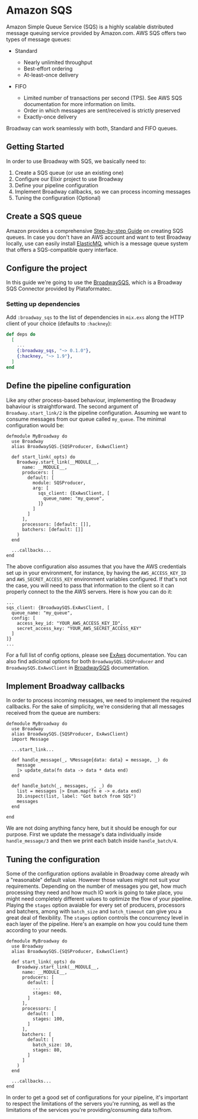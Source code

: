 # Amazon SQS

Amazon Simple Queue Service (SQS) is a highly scalable distributed message
queuing service provided by Amazon.com. AWS SQS offers two types of message
queues:

  * Standard
    * Nearly unlimited throughput
    * Best-effort ordering
    * At-least-once delivery

  * FIFO
    * Limited number of transactions per second (TPS).
      See AWS SQS documentation for more information on limits.
    * Order in which messages are sent/received is strictly preserved 
    * Exactly-once delivery
  
Broadway can work seamlessly with both, Standard and FIFO queues.

## Getting Started

In order to use Broadway with SQS, we basically need to:

  1. Create a SQS queue (or use an existing one)
  1. Configure our Elixir project to use Broadway
  1. Define your pipeline configuration
  1. Implement Broadway callbacks, so we can process incoming messages
  1. Tuning the configuration (Optional)

## Create a SQS queue

Amazon provides a comprehensive [Step-by-step Guide](https://aws.amazon.com/getting-started/tutorials/send-messages-distributed-applications/)
on creating SQS queues. In case you don't have an AWS account and want to
test Broadway locally, use can easily install [ElasticMQ](https://github.com/softwaremill/elasticmq),
which is a message queue system that offers a SQS-compatible query interface.

## Configure the project

In this guide we're going to use the
[BroadwaySQS](https://github.com/plataformatec/broadway_sqs), which is a
Broadway SQS Connector provided by Plataformatec.

### Setting up dependencies

Add `:broadway_sqs` to the list of dependencies in `mix.exs` along the HTTP
client of your choice (defaults to `:hackney`):

```elixir
def deps do
  [
    ...
    {:broadway_sqs, "~> 0.1.0"},
    {:hackney, "~> 1.9"},
  ]
end
```

## Define the pipeline configuration

Like any other process-based behaviour, implementing the Broadway
bahaviour is straightforward. The second argument of
`Broadway.start_link/2` is the pipeline configuration. Assuming we
want to consume messages from our queue called `my_queue`. The minimal
configuration would be:

    defmodule MyBroadway do
      use Broadway
      alias BroadwaySQS.{SQSProducer, ExAwsClient}

      def start_link(_opts) do
        Broadway.start_link(__MODULE__,
          name: __MODULE__,
          producers: [
            default: [
              module: SQSProducer,
              arg: [
                sqs_client: {ExAwsClient, [
                  queue_name: "my_queue",
                ]}
              ]
            ]
          ],
          processors: [default: []],
          batchers: [default: []]
        )
      end

      ...callbacks...
    end

The above configuration also assumes that you have the AWS credentials
set up in your environment, for instance, by having the `AWS_ACCESS_KEY_ID`
and `AWS_SECRET_ACCESS_KEY` environment variables configured. If that's
not the case, you will need to pass that information to the client so it
can properly connect to the the AWS servers. Here is how you can do it:

    ...
    sqs_client: {BroadwaySQS.ExAwsClient, [
      queue_name: "my_queue",
      config: [
        access_key_id: "YOUR_AWS_ACCESS_KEY_ID",
        secret_access_key: "YOUR_AWS_SECRET_ACCESS_KEY"
      ]
    ]}
    ...


For a full list of config options, please see [ExAws](https://hexdocs.pm/ex_aws/)
documentation. You can also find adicional options for both `BroadwaySQS.SQSProducer`
and `BroadwaySQS.ExAwsClient` in [BroadwaySQS](https://hexdocs.pm/broadway_sqs/) documentation.

## Implement Broadway callbacks

In order to process incoming messages, we need to implement the
required callbacks. For the sake of simplicity, we're considering that
all messages received from the queue are numbers:

    defmodule MyBroadway do
      use Broadway
      alias BroadwaySQS.{SQSProducer, ExAwsClient}
      import Message

      ...start_link...
      
      def handle_message(_, %Message{data: data} = message, _) do
        message
        |> update_data(fn data -> data * data end)
      end

      def handle_batch(_, messages, _, _) do
        list = messages |> Enum.map(fn e -> e.data end)
        IO.inspect(list, label: "Got batch from SQS")
        messages
      end

    end

We are not doing anything fancy here, but it should be enough for our
purpose. First we update the message's data individually inside
`handle_message/3` and then we print each batch inside `handle_batch/4`.

## Tuning the configuration

Some of the configuration options available in Broadway come already wih a
"reasonable" default value. However those values might not suit your
requirements. Depending on the number of messages you get, how much processing
they need and how much IO work is going to take place, you might need completely
different values to optimize the flow of your pipeline. Playing the `stages`
option avaiable for every set of producers, processors and batchers, among with
`batch_size` and `batch_timeout` can give you a great deal of flexibility.
The `stages` option controls the concurrency level in each layer of
the pipeline. Here's an example on how you could tune them according to
your needs.

    defmodule MyBroadway do
      use Broadway
      alias BroadwaySQS.{SQSProducer, ExAwsClient}

      def start_link(_opts) do
        Broadway.start_link(__MODULE__,
          name: __MODULE__,
          producers: [
            default: [
              ...
              stages: 60,
            ]
          ],
          processors: [
            default: [
              stages: 100,
            ]
          ],
          batchers: [
            default: [
              batch_size: 10,
              stages: 80,
            ]
          ]
        )
      end

      ...callbacks...
    end

In order to get a good set of configurations for your pipeline, it's
important to respect the limitations of the servers you're running,
as well as the limitations of the services you're providing/consuming
data to/from.